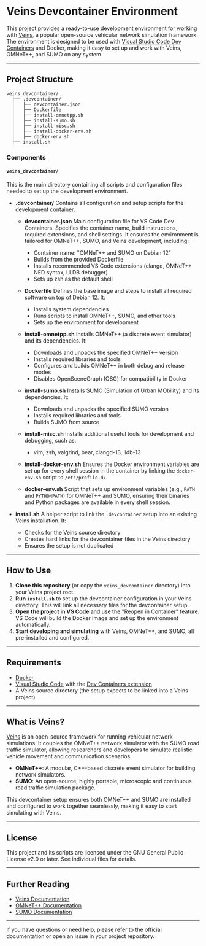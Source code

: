 # Veins Devcontainer Environment

This project provides a ready-to-use development environment for working with [Veins](http://veins.car2x.org/), a popular open-source vehicular network simulation framework. The environment is designed to be used with [Visual Studio Code Dev Containers](https://code.visualstudio.com/docs/remote/containers) and Docker, making it easy to set up and work with Veins, OMNeT++, and SUMO on any system.

---

## Project Structure

```
veins_devcontainer/
  ├── .devcontainer/
  │   ├── devcontainer.json
  │   ├── Dockerfile
  │   ├── install-omnetpp.sh
  │   ├── install-sumo.sh
  │   ├── install-misc.sh
  │   ├── install-docker-env.sh
  │   ├── docker-env.sh
  ├── install.sh
```

### Components

#### `veins_devcontainer/`

This is the main directory containing all scripts and configuration files needed to set up the development environment.

- **.devcontainer/**
  Contains all configuration and setup scripts for the development container.

  - **devcontainer.json**
    Main configuration file for VS Code Dev Containers. Specifies the container name, build instructions, required extensions, and shell settings. It ensures the environment is tailored for OMNeT++, SUMO, and Veins development, including:

    - Container name: "OMNeT++ and SUMO on Debian 12"
    - Builds from the provided Dockerfile
    - Installs recommended VS Code extensions (clangd, OMNeT++ NED syntax, LLDB debugger)
    - Sets up zsh as the default shell

  - **Dockerfile**
    Defines the base image and steps to install all required software on top of Debian 12. It:

    - Installs system dependencies
    - Runs scripts to install OMNeT++, SUMO, and other tools
    - Sets up the environment for development

  - **install-omnetpp.sh**
    Installs OMNeT++ (a discrete event simulator) and its dependencies. It:

    - Downloads and unpacks the specified OMNeT++ version
    - Installs required libraries and tools
    - Configures and builds OMNeT++ in both debug and release modes
    - Disables OpenSceneGraph (OSG) for compatibility in Docker

  - **install-sumo.sh**
    Installs SUMO (Simulation of Urban MObility) and its dependencies. It:

    - Downloads and unpacks the specified SUMO version
    - Installs required libraries and tools
    - Builds SUMO from source

  - **install-misc.sh**
    Installs additional useful tools for development and debugging, such as:

    - vim, zsh, valgrind, bear, clangd-13, lldb-13

  - **install-docker-env.sh**
    Ensures the Docker environment variables are set up for every shell session in the container by linking the `docker-env.sh` script to `/etc/profile.d/`.

  - **docker-env.sh**
    Script that sets up environment variables (e.g., `PATH` and `PYTHONPATH`) for OMNeT++ and SUMO, ensuring their binaries and Python packages are available in every shell session.

- **install.sh**
  A helper script to link the `.devcontainer` setup into an existing Veins installation. It:
  - Checks for the Veins source directory
  - Creates hard links for the devcontainer files in the Veins directory
  - Ensures the setup is not duplicated

---

## How to Use

1. **Clone this repository** (or copy the `veins_devcontainer` directory) into your Veins project root.
2. **Run `install.sh`** to set up the devcontainer configuration in your Veins directory. This will link all necessary files for the devcontainer setup.
3. **Open the project in VS Code** and use the "Reopen in Container" feature.
   VS Code will build the Docker image and set up the environment automatically.
4. **Start developing and simulating** with Veins, OMNeT++, and SUMO, all pre-installed and configured.

---

## Requirements

- [Docker](https://www.docker.com/)
- [Visual Studio Code](https://code.visualstudio.com/) with the [Dev Containers extension](https://marketplace.visualstudio.com/items?itemName=ms-vscode-remote.remote-containers)
- A Veins source directory (the setup expects to be linked into a Veins project)

---

## What is Veins?

[Veins](http://veins.car2x.org/) is an open-source framework for running vehicular network simulations. It couples the OMNeT++ network simulator with the SUMO road traffic simulator, allowing researchers and developers to simulate realistic vehicle movement and communication scenarios.

- **OMNeT++**: A modular, C++-based discrete event simulator for building network simulators.
- **SUMO**: An open-source, highly portable, microscopic and continuous road traffic simulation package.

This devcontainer setup ensures both OMNeT++ and SUMO are installed and configured to work together seamlessly, making it easy to start simulating with Veins.

---

## License

This project and its scripts are licensed under the GNU General Public License v2.0 or later. See individual files for details.

---

## Further Reading

- [Veins Documentation](http://veins.car2x.org/documentation/)
- [OMNeT++ Documentation](https://doc.omnetpp.org/)
- [SUMO Documentation](https://sumo.dlr.de/docs/)

---

If you have questions or need help, please refer to the official documentation or open an issue in your project repository.
